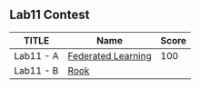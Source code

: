 ## Lab11 Contest

| TITLE     | Name                     | Score |
| --------- | ------------------------ | ----- |
| Lab11 - A | [Federated Learning](A/) | 100   |
| Lab11 - B | [Rook](B/)               |       |

